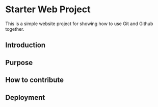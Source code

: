 # Starter Web Project

This is a simple website project for showing how to use Git and Github together.

## Introduction

## Purpose

## How to contribute

## Deployment